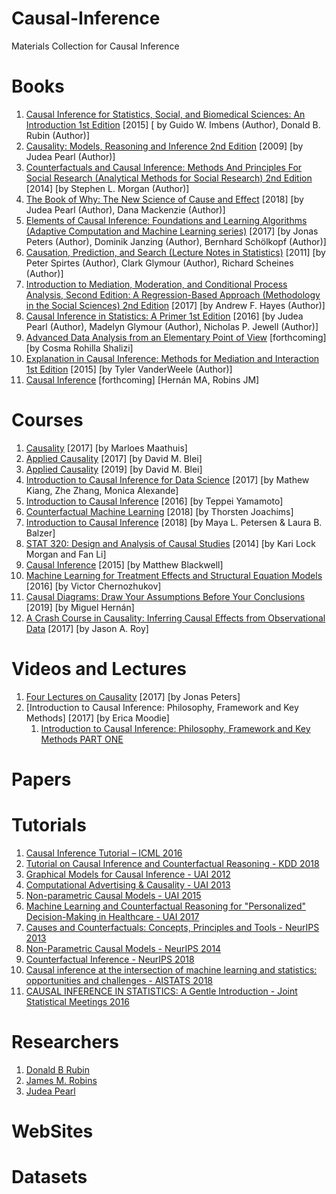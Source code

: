 # Causal-Inference
Materials Collection for Causal Inference

# Books
1. [Causal Inference for Statistics, Social, and Biomedical Sciences: An Introduction 1st Edition](https://www.amazon.com/Causal-Inference-Statistics-Biomedical-Sciences/dp/0521885884) [2015] [
by Guido W. Imbens  (Author), Donald B. Rubin (Author)]
2. [Causality: Models, Reasoning and Inference 2nd Edition](https://www.amazon.com/Causality-Reasoning-Inference-Judea-Pearl/dp/052189560X/ref=pd_sim_14_1/146-6250875-4093860?_encoding=UTF8&pd_rd_i=052189560X&pd_rd_r=c8a5bc5a-81b1-11e9-a9ce-814cf5dd9e62&pd_rd_w=hdvEs&pd_rd_wg=N3Z6d&pf_rd_p=90485860-83e9-4fd9-b838-b28a9b7fda30&pf_rd_r=2S91TWE96Q38BBCGBEQ9&psc=1&refRID=2S91TWE96Q38BBCGBEQ9) [2009]  [by Judea Pearl  (Author)]
3. [Counterfactuals and Causal Inference: Methods And Principles For Social Research (Analytical Methods for Social Research) 2nd Edition](https://www.amazon.com/Counterfactuals-Causal-Inference-Principles-Analytical/dp/1107694167/ref=sr_1_fkmr2_1?keywords=Counterfactuals+and+Causal+Inference_+Models+and+Principles+for+Social+Research&qid=1559093828&s=books&sr=1-1-fkmr2) [2014]  [by Stephen L. Morgan  (Author)]
4. [The Book of Why: The New Science of Cause and Effect](https://www.amazon.com/Book-Why-Science-Cause-Effect/dp/046509760X/ref=tmm_hrd_swatch_0?_encoding=UTF8&qid=1559093918&sr=1-1) [2018]  [by Judea Pearl  (Author), Dana Mackenzie  (Author)]
5. [Elements of Causal Inference: Foundations and Learning Algorithms (Adaptive Computation and Machine Learning series)](https://www.amazon.com/Elements-Causal-Inference-Foundations-Computation/dp/0262037319/ref=sr_1_1?crid=2D8LRK5ZJWKHB&keywords=elements+of+causal+inference&qid=1559094070&s=books&sprefix=elements+of+causal%2Cstripbooks-intl-ship%2C319&sr=1-1) [2017]  [by Jonas Peters  (Author), Dominik Janzing (Author), Bernhard Schölkopf (Author)]
6. [Causation, Prediction, and Search (Lecture Notes in Statistics)](https://www.amazon.com/Causation-Prediction-Search-Lecture-Statistics/dp/1461276500/ref=sr_1_2?keywords=Causation%2C+Prediction%2C+and+Search&qid=1559094193&s=books&sr=1-2) [2011]  [by Peter Spirtes (Author), Clark Glymour (Author), Richard Scheines (Author)] 
7. [Introduction to Mediation, Moderation, and Conditional Process Analysis, Second Edition: A Regression-Based Approach (Methodology in the Social Sciences) 2nd Edition](https://www.amazon.com/Introduction-Mediation-Moderation-Conditional-Analysis-ebook/dp/B0771PZ3ZQ/ref=sr_1_1?keywords=Introduction+to+Mediation%2C+Moderation%2C+and+Conditional+Process+Analysis_+A+Regression-Based+Approach&qid=1559094347&s=books&sr=1-1) [2017]  [by Andrew F. Hayes  (Author)]
8. [Causal Inference in Statistics: A Primer 1st Edition](https://www.amazon.com/Causal-Inference-Statistics-Judea-Pearl-ebook/dp/B01B3P6NJM/ref=sr_1_1?keywords=Causal+Inference+in+Statistics_+A+Primer&qid=1559094464&s=books&sr=1-1) [2016]  [by Judea Pearl (Author), Madelyn Glymour (Author), Nicholas P. Jewell (Author)]
9. [Advanced Data Analysis from an Elementary Point of View](https://www.stat.cmu.edu/~cshalizi/ADAfaEPoV/) [forthcoming]  [by Cosma Rohilla Shalizi]
10. [Explanation in Causal Inference: Methods for Mediation and Interaction 1st Edition](https://www.amazon.com/Explanation-Causal-Inference-Mediation-Interaction/dp/0199325871/ref=sr_1_1?keywords=explanation+in+causal+inference&qid=1559094682&s=books&sr=1-1) [2015]  [by Tyler VanderWeele  (Author)]
11. [Causal Inference](https://www.hsph.harvard.edu/miguel-hernan/causal-inference-book/) [forthcoming]  [Hernán MA, Robins JM]
 
 
 
# Courses
1. [Causality](https://stat.ethz.ch/lectures/ss17/causality.php#course_materials) [2017]  [by Marloes Maathuis]
2. [Applied Causality](http://www.cs.columbia.edu/~blei/seminar/2017_applied_causality/index.html)  [2017]  [by David M. Blei]
3. [Applied Causality](http://www.cs.columbia.edu/~blei/seminar/2019-applied-causality/)  [2019]  [by David M. Blei]
4. [Introduction to Causal Inference for Data Science](https://mkiang.github.io/intro-ci-shortcourse/) [2017]  [by Mathew Kiang, Zhe Zhang, Monica Alexande]
5. [Introduction to Causal Inference](http://web.mit.edu/teppei/www/teaching/Keio2016/) [2016]  [by Teppei Yamamoto]
6. [Counterfactual Machine Learning](http://www.cs.cornell.edu/courses/cs7792/2018fa/) [2018]  [by Thorsten Joachims]
7. [Introduction to Causal Inference](https://www.ucbbiostat.com) [2018]  [by Maya L. Petersen & Laura B. Balzer]
8. [STAT 320: Design and Analysis of Causal Studies](https://www2.stat.duke.edu/courses/Spring14/sta320.01/)  [2014]  [by Kari Lock Morgan and Fan Li]
9. [Causal Inference](http://www.mattblackwell.org/teaching/gov2002/) [2015]  [by Matthew Blackwell]
10. [Machine Learning for Treatment Effects and Structural Equation Models](http://www.cemmap.ac.uk/event/id/1166) [2016]  [by Victor Chernozhukov]
11. [Causal Diagrams: Draw Your Assumptions Before Your Conclusions](https://www.edx.org/course/causal-diagrams-draw-your-assumptions-before-your-conclusions) [2019]   [by Miguel Hernán]
12. [A Crash Course in Causality: Inferring Causal Effects from Observational Data](https://www.coursera.org/learn/crash-course-in-causality)   [2017]   [by Jason A. Roy]

# Videos and Lectures
1. [Four Lectures on Causality](https://stat.mit.edu/news/four-lectures-causality/)  [2017]  [by Jonas Peters]
2. [Introduction to Causal Inference: Philosophy, Framework and Key Methods]    [2017]     [by Erica Moodie]
   1. [Introduction to Causal Inference: Philosophy, Framework and Key Methods PART ONE](https://www.youtube.com/watch?v=BQkmzrn8pl4&list=PLxof17VNJX-KTsaHF-GMOH_yvuaqP-oea&index=15) 
   








# Papers



# Tutorials
1. [Causal Inference Tutorial – ICML 2016](https://shalit.net.technion.ac.il/research/causal-inference-tutorial-icml-2016/)
2. [Tutorial on Causal Inference and Counterfactual Reasoning - KDD 2018](https://causalinference.gitlab.io/kdd-tutorial/)
3. [Graphical Models for Causal Inference - UAI 2012](https://ftp.cs.ucla.edu/pub/stat_ser/uai12-mohan-pearl.pdf)
4. [Computational Advertising & Causality - UAI 2013](http://auai.org/uai2013/prints/tutorial_leon.pdf)
5. [Non-parametric Causal Models - UAI 2015](http://auai.org/uai2015/tutorialsDetails.shtml#tutorial_4)
6. [Machine Learning and Counterfactual Reasoning for "Personalized" Decision-Making in Healthcare - UAI 2017](http://auai.org/uai2017/tutorials.php)
7. [Causes and Counterfactuals: Concepts, Principles and Tools - NeurIPS 2013](https://www.microsoft.com/en-us/research/video/tutorial-session-b-causes-and-counterfactuals-concepts-principles-and-tools/?from=http%3A%2F%2Fresearch.microsoft.com%2Fapps%2Fvideo%2Fdefault.aspx%3Fid%3D206977)
8. [Non-Parametric Causal Models - NeurIPS 2014](https://www.microsoft.com/en-us/research/video/tutorial-non-parametric-causal-models/?from=http%3A%2F%2Fresearch.microsoft.com%2Fapps%2Fvideo%2F%3Fid%3D238938)
9. [Counterfactual Inference - NeurIPS 2018](https://nips.cc/Conferences/2018/Schedule?showEvent=10982)
10. [Causal inference at the intersection of machine learning and statistics: opportunities and challenges - AISTATS 2018](https://www.aistats.org/aistats2018/jeniffer_hill.html)
11. [CAUSAL INFERENCE IN STATISTICS: A Gentle Introduction - Joint Statistical Meetings 2016](http://bayes.cs.ucla.edu/jsm-august2016-bw.pdf)


# Researchers
1. [Donald B Rubin](https://scholar.google.com/citations?user=5q4fhUoAAAAJ&hl=en)
2. [James M. Robins](https://scholar.google.com/citations?hl=en&user=RKGsk9cAAAAJ)
3. [Judea Pearl](https://scholar.google.com/citations?hl=en&user=bAipNH8AAAAJ)


# WebSites


# Datasets

